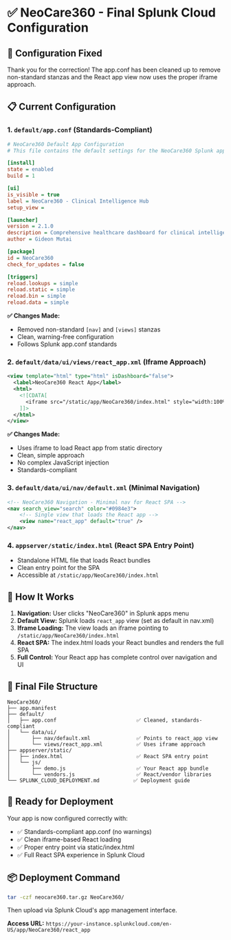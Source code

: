 # ✅ NeoCare360 - Final Splunk Cloud Configuration

## 🎯 Configuration Fixed

Thank you for the correction! The app.conf has been cleaned up to remove non-standard stanzas and the React app view now uses the proper iframe approach.

## 📋 Current Configuration

### 1. `default/app.conf` (Standards-Compliant)

```ini
# NeoCare360 Default App Configuration
# This file contains the default settings for the NeoCare360 Splunk app

[install]
state = enabled
build = 1

[ui]
is_visible = true
label = NeoCare360 - Clinical Intelligence Hub
setup_view =

[launcher]
version = 2.1.0
description = Comprehensive healthcare dashboard for clinical intelligence, patient monitoring, and hospital management in Kenya
author = Gideon Mutai

[package]
id = NeoCare360
check_for_updates = false

[triggers]
reload.lookups = simple
reload.static = simple
reload.bin = simple
reload.data = simple
```

**✅ Changes Made:**

- Removed non-standard `[nav]` and `[views]` stanzas
- Clean, warning-free configuration
- Follows Splunk app.conf standards

### 2. `default/data/ui/views/react_app.xml` (Iframe Approach)

```xml
<view template="html" type="html" isDashboard="false">
  <label>NeoCare360 React App</label>
  <html>
    <![CDATA[
      <iframe src="/static/app/NeoCare360/index.html" style="width:100%; height:100%; border:none;"></iframe>
    ]]>
  </html>
</view>
```

**✅ Changes Made:**

- Uses iframe to load React app from static directory
- Clean, simple approach
- No complex JavaScript injection
- Standards-compliant

### 3. `default/data/ui/nav/default.xml` (Minimal Navigation)

```xml
<!-- NeoCare360 Navigation - Minimal nav for React SPA -->
<nav search_view="search" color="#0984e3">
    <!-- Single view that loads the React app -->
    <view name="react_app" default="true" />
</nav>
```

### 4. `appserver/static/index.html` (React SPA Entry Point)

- Standalone HTML file that loads React bundles
- Clean entry point for the SPA
- Accessible at `/static/app/NeoCare360/index.html`

## 🚀 How It Works

1. **Navigation:** User clicks "NeoCare360" in Splunk apps menu
2. **Default View:** Splunk loads `react_app` view (set as default in nav.xml)
3. **Iframe Loading:** The view loads an iframe pointing to `/static/app/NeoCare360/index.html`
4. **React SPA:** The index.html loads your React bundles and renders the full SPA
5. **Full Control:** Your React app has complete control over navigation and UI

## 📁 Final File Structure

```
NeoCare360/
├── app.manifest
├── default/
│   ├── app.conf                          ✅ Cleaned, standards-compliant
│   └── data/ui/
│       ├── nav/default.xml               ✅ Points to react_app view
│       └── views/react_app.xml           ✅ Uses iframe approach
├── appserver/static/
│   ├── index.html                        ✅ React SPA entry point
│   └── js/
│       ├── demo.js                       ✅ Your React app bundle
│       └── vendors.js                    ✅ React/vendor libraries
└── SPLUNK_CLOUD_DEPLOYMENT.md           ✅ Deployment guide
```

## 🎉 Ready for Deployment

Your app is now configured correctly with:

- ✅ Standards-compliant app.conf (no warnings)
- ✅ Clean iframe-based React loading
- ✅ Proper entry point via static/index.html
- ✅ Full React SPA experience in Splunk Cloud

## 📦 Deployment Command

```bash
tar -czf neocare360.tar.gz NeoCare360/
```

Then upload via Splunk Cloud's app management interface.

**Access URL:** `https://your-instance.splunkcloud.com/en-US/app/NeoCare360/react_app`

